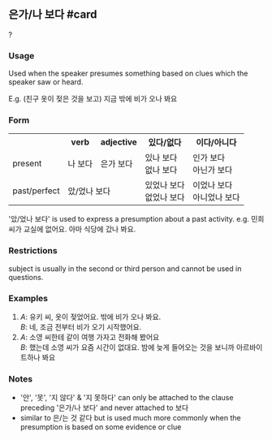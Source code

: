## 은가/나 보다 #card
?
### Usage
Used when the speaker presumes something based on clues which the speaker saw or heard.
<!--SR:!2025-01-17,3,250-->

E.g. (친구 옷이 젖은 것을 보고) 지금 밖에 비가 오나 봐요
### Form
<table>
	<tr>
		<th></th>
		<th>verb</th>
		<th>adjective</th>
		<th>있다/없다</th>
		<th>이다/아니다</th>
	</tr>
	<tr>
		<td>present</td>
		<td>나 보다</td>
		<td>은가 보다</td>
		<td>있나 보다<br>없나 보다</td>
		<td>인가 보다<br>아닌가 보다</td>
	</tr>
	<tr>
		<td>past/perfect</td>
		<td colspan="2">았/었나 보다</td>
		<td>있었나 보다<br>없었나 보다</td>
		<td>이었나 보다<br>아니었나 보다</td>
	</tr>
</table>

'았/었나 보다' is used to express a presumption about a past activity. e.g. 민희 씨가 교실에 없어요. 아마 식당에 갔나 봐요.
### Restrictions
subject is usually in the second or third person and cannot be used in questions.
### Examples
1. *A*: 유키 씨, 옷이 젖었어요. 밖에 비가 오나 봐요.<br>
   *B*: 네, 조금 전부터 비가 오기 시작했어요.
2. *A*: 소영 씨한테 같이 여행 가자고 전화해 봤어요<br>
   *B*: 했는데 소영 씨가 요즘 시간이 없대요. 밤에 늦게 들어오는 것을 보니까 아르바이트하나 봐요
### Notes
* '안', '못', '지 않다' & '지 못하다' can only be attached to the clause preceding '은가/나 보다' and never attached to 보다
* similar to 은/는 것 같다 but is used much more commonly when the presumption is based on some evidence or clue
